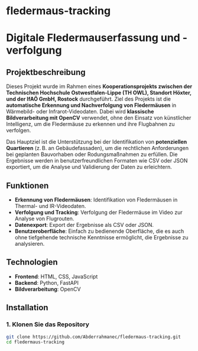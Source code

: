 # fledermaus-tracking
# Digitale Fledermauserfassung und -verfolgung

## Projektbeschreibung

Dieses Projekt wurde im Rahmen eines **Kooperationsprojekts zwischen der Technischen Hochschule Ostwestfalen-Lippe (TH OWL), Standort Höxter, und der IfAÖ GmbH, Rostock** durchgeführt. Ziel des Projekts ist die **automatische Erkennung und Nachverfolgung von Fledermäusen** in Wärmebild- oder Infrarot-Videodaten. Dabei wird **klassische Bildverarbeitung mit OpenCV** verwendet, ohne den Einsatz von künstlicher Intelligenz, um die Fledermäuse zu erkennen und ihre Flugbahnen zu verfolgen.

Das Hauptziel ist die Unterstützung bei der Identifikation von **potenziellen Quartieren** (z. B. an Gebäudefassaden), um die rechtlichen Anforderungen bei geplanten Bauvorhaben oder Rodungsmaßnahmen zu erfüllen. Die Ergebnisse werden in benutzerfreundlichen Formaten wie CSV oder JSON exportiert, um die Analyse und Validierung der Daten zu erleichtern.

## Funktionen

- **Erkennung von Fledermäusen**: Identifikation von Fledermäusen in Thermal- und IR-Videodaten.
- **Verfolgung und Tracking**: Verfolgung der Fledermäuse im Video zur Analyse von Flugrouten.
- **Datenexport**: Export der Ergebnisse als CSV oder JSON.
- **Benutzeroberfläche**: Einfach zu bedienende Oberfläche, die es auch ohne tiefgehende technische Kenntnisse ermöglicht, die Ergebnisse zu analysieren.

## Technologien

- **Frontend**: HTML, CSS, JavaScript
- **Backend**: Python, FastAPI
- **Bildverarbeitung**: OpenCV

## Installation

### 1. Klonen Sie das Repository

```bash
git clone https://github.com/Abderrahmanec/fledermaus-tracking.git
cd fledermaus-tracking
